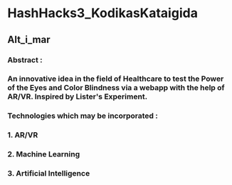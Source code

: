 # HashHacks3_KodikasKataigida
## Alt_i_mar
### Abstract :
### An innovative idea in the field of Healthcare to test the Power of the Eyes and Color Blindness via a webapp with the help of AR/VR. Inspired by Lister's Experiment. 
### Technologies which may be incorporated :  
### 1. AR/VR
### 2. Machine Learning
### 3. Artificial Intelligence 



